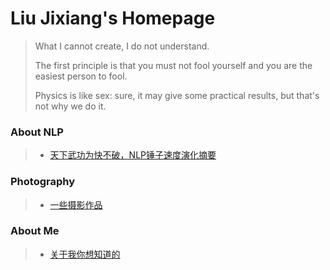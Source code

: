 # Liu Jixiang's Homepage

> What I cannot create, I do not understand.
>
> The first principle is that you must not fool yourself and you are the easiest person to fool.
>
> Physics is like sex: sure, it may give some practical results, but that's not why we do it.



### About NLP

> * [天下武功为快不破，NLP锤子速度演化摘要](/quick-nlp/)

### Photography

> * [一些摄影作品](/photography)

### About Me

> * [关于我你想知道的](/about-me/)
